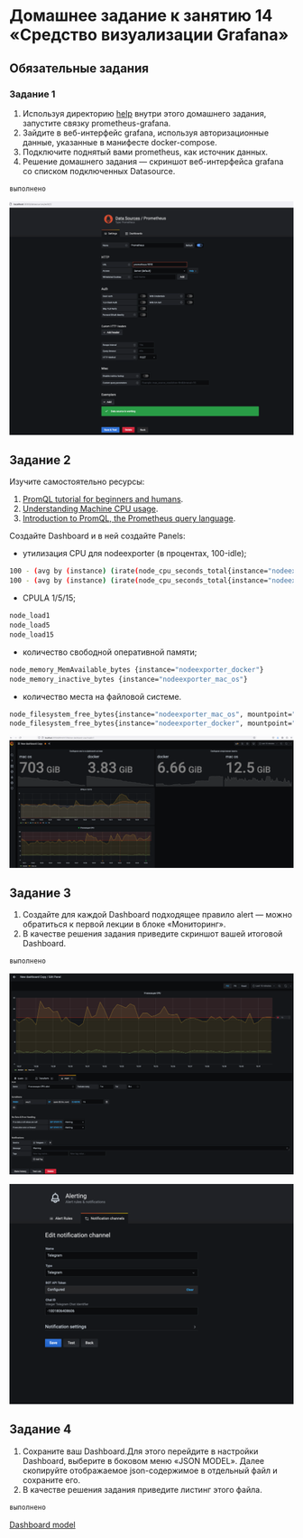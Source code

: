 # Домашнее задание к занятию 14 «Средство визуализации Grafana»


## Обязательные задания

### Задание 1

1. Используя директорию [help](./help) внутри этого домашнего задания, запустите связку prometheus-grafana.
1. Зайдите в веб-интерфейс grafana, используя авторизационные данные, указанные в манифесте docker-compose.
1. Подключите поднятый вами prometheus, как источник данных.
1. Решение домашнего задания — скриншот веб-интерфейса grafana со списком подключенных Datasource.

```bash
выполнено
```

![](img/1.png)

## Задание 2

Изучите самостоятельно ресурсы:

1. [PromQL tutorial for beginners and humans](https://valyala.medium.com/promql-tutorial-for-beginners-9ab455142085).
1. [Understanding Machine CPU usage](https://www.robustperception.io/understanding-machine-cpu-usage).
1. [Introduction to PromQL, the Prometheus query language](https://grafana.com/blog/2020/02/04/introduction-to-promql-the-prometheus-query-language/).

Создайте Dashboard и в ней создайте Panels:

- утилизация CPU для nodeexporter (в процентах, 100-idle);

```bash
100 - (avg by (instance) (irate(node_cpu_seconds_total{instance="nodeexporter_docker", mode="idle"}[5m])) * 100)
100 - (avg by (instance) (irate(node_cpu_seconds_total{instance="nodeexporter_mac_os", mode="idle"}[5m])) * 100)
```

- CPULA 1/5/15;

```bash
node_load1
node_load5
node_load15
```

- количество свободной оперативной памяти;

```bash
node_memory_MemAvailable_bytes {instance="nodeexporter_docker"}
node_memory_inactive_bytes {instance="nodeexporter_mac_os"} 
```

- количество места на файловой системе.

```bash
node_filesystem_free_bytes{instance="nodeexporter_mac_os", mountpoint="/"}
node_filesystem_free_bytes{instance="nodeexporter_docker", mountpoint="/"}
```

![](img/2.png)

## Задание 3

1. Создайте для каждой Dashboard подходящее правило alert — можно обратиться к первой лекции в блоке «Мониторинг».
1. В качестве решения задания приведите скриншот вашей итоговой Dashboard.

```bash
выполнено
```

![](img/3.png)

![](img/4.png)

## Задание 4

1. Сохраните ваш Dashboard.Для этого перейдите в настройки Dashboard, выберите в боковом меню «JSON MODEL». Далее скопируйте отображаемое json-содержимое в отдельный файл и сохраните его.
1. В качестве решения задания приведите листинг этого файла.

```bash
выполнено
```

[Dashboard model](dashboard.json)


